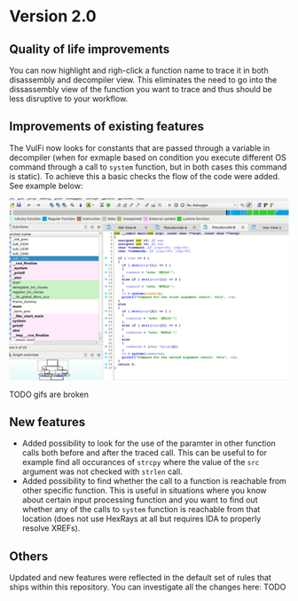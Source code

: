 # Version 2.0

## Quality of life improvements

You can now highlight and righ-click a function name to trace it in both disassembly and decompiler view. This eliminates the need to go into the dissassembly view of the function you want to trace and thus should be less disruptive to your workflow.

## Improvements of existing features

The VulFi now looks for constants that are passed through a variable in decompiler (when for exmaple based on condition you execute different OS command through a call to `system` function, but in both cases this command is static). To achieve this a basic checks the flow of the code were added. See example below:

![basic](./img/better_const.gif)

TODO gifs are broken

## New features

* Added possibility to look for the use of the paramter in other function calls both before and after the traced call. This can be useful to for example find all occurances of `strcpy` where the value of the `src` argument was not checked with `strlen` call.
* Added possibility to find whether the call to a function is reachable from other specific function. This is useful in situations where you know about certain input processing function and you want to find out whether any of the calls to `system` function is reachable from that location (does not use HexRays at all but requires IDA to properly resolve XREFs).

## Others

Updated and new features were reflected in the default set of rules that ships within this repository. You can investigate all the changes here: TODO